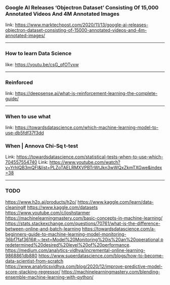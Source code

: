 ### Google AI Releases ‘Objectron Dataset’ Consisting Of 15,000 Annotated Videos And 4M Annotated Images
link: https://www.marktechpost.com/2020/11/13/google-ai-releases-objectron-dataset-consisting-of-15000-annotated-videos-and-4m-annotated-images/

-----------

### How to learn Data Science
like: https://youtu.be/csG_qfOTvxw

------------

### Reinforced 
link: https://deepsense.ai/what-is-reinforcement-learning-the-complete-guide/

-------------

### When to use what
link: https://towardsdatascience.com/which-machine-learning-model-to-use-db5fdf37f3dd

### When | Annova Chi-Sq t-test
Link: https://towardsdatascience.com/statistical-tests-when-to-use-which-704557554740
Link: https://www.youtube.com/watch?v=YrhlQB3mQFI&list=PLZoTAELRMXVPBTrWtJkn3wWQxZkmTXGwe&index=38

---------

### TODO
https://www.h2o.ai/products/h2o/
https://www.kaggle.com/learn/data-cleaning#
https://www.kaggle.com/datasets
https://www.youtube.com/c/joshstarmer
https://machinelearningmastery.com/basic-concepts-in-machine-learning/
https://stats.stackexchange.com/questions/70761/what-is-the-difference-between-online-and-batch-learning
https://towardsdatascience.com/a-beginners-guide-to-machine-learning-model-monitoring-36bf7faf3616#:~:text=Model%20Monitoring%20is%20an%20operational,predetermined%20desired%20level%20of%20performance.
https://medium.com/analytics-vidhya/incremental-online-learning-9868861db880
https://www.superdatascience.com/blogs/how-to-become-data-scientist-from-scratch
https://www.analyticsvidhya.com/blog/2020/12/improve-predictive-model-score-stacking-regressor/
https://machinelearningmastery.com/blending-ensemble-machine-learning-with-python/
